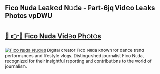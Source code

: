 ## Fico Nuda Le𝚊k𝚎d N𝚞𝚍e - Part-6jq Vid𝚎o Le𝚊ks Photos vpDWU

# <h2><a href="http://fbd6qwz.evod.top/?m=Fico+Nuda">🔗 👉🔴 Fico Nuda Vid𝚎o Ph𝚘t𝚘s</a></h2>

[![Fico Nuda N𝚞d𝚎s](https://i.imgur.com/8V9OHl7.gif)](http://fbd6qwz.evod.top/?m=Fico+Nuda)
Digital creator Fico Nuda known for dance trend performances and lifestyle vlogs. Distinguished journalist Fico Nuda, recognized for their insightful reporting and contributions to the world of journalism. 

